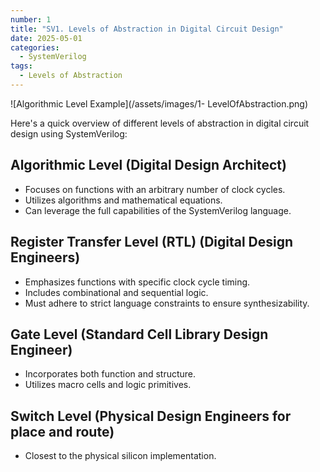 ```yaml
---
number: 1
title: "SV1. Levels of Abstraction in Digital Circuit Design"
date: 2025-05-01
categories:
  - SystemVerilog
tags:
  - Levels of Abstraction 
---
```



![Algorithmic Level Example](/assets/images/1- LevelOfAbstraction.png)

Here's a quick overview of different levels of abstraction in digital circuit design using SystemVerilog:

## Algorithmic Level (Digital Design Architect)
- Focuses on functions with an arbitrary number of clock cycles.
- Utilizes algorithms and mathematical equations.
- Can leverage the full capabilities of the SystemVerilog language.

## Register Transfer Level (RTL) (Digital Design Engineers)
- Emphasizes functions with specific clock cycle timing.
- Includes combinational and sequential logic.
- Must adhere to strict language constraints to ensure synthesizability.

## Gate Level (Standard Cell Library Design Engineer)
- Incorporates both function and structure.
- Utilizes macro cells and logic primitives.

## Switch Level (Physical Design Engineers for place and route)
- Closest to the physical silicon implementation.


